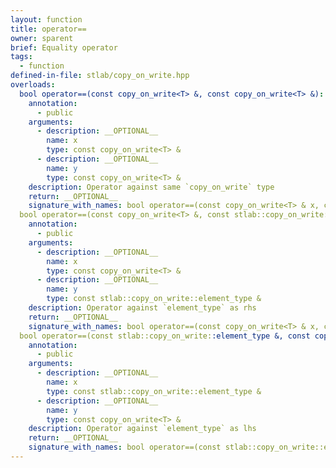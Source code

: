 ```yaml
---
layout: function
title: operator==
owner: sparent
brief: Equality operator
tags:
  - function
defined-in-file: stlab/copy_on_write.hpp
overloads:
  bool operator==(const copy_on_write<T> &, const copy_on_write<T> &):
    annotation:
      - public
    arguments:
      - description: __OPTIONAL__
        name: x
        type: const copy_on_write<T> &
      - description: __OPTIONAL__
        name: y
        type: const copy_on_write<T> &
    description: Operator against same `copy_on_write` type
    return: __OPTIONAL__
    signature_with_names: bool operator==(const copy_on_write<T> & x, const copy_on_write<T> & y)
  bool operator==(const copy_on_write<T> &, const stlab::copy_on_write::element_type &):
    annotation:
      - public
    arguments:
      - description: __OPTIONAL__
        name: x
        type: const copy_on_write<T> &
      - description: __OPTIONAL__
        name: y
        type: const stlab::copy_on_write::element_type &
    description: Operator against `element_type` as rhs
    return: __OPTIONAL__
    signature_with_names: bool operator==(const copy_on_write<T> & x, const stlab::copy_on_write::element_type & y)
  bool operator==(const stlab::copy_on_write::element_type &, const copy_on_write<T> &):
    annotation:
      - public
    arguments:
      - description: __OPTIONAL__
        name: x
        type: const stlab::copy_on_write::element_type &
      - description: __OPTIONAL__
        name: y
        type: const copy_on_write<T> &
    description: Operator against `element_type` as lhs
    return: __OPTIONAL__
    signature_with_names: bool operator==(const stlab::copy_on_write::element_type & x, const copy_on_write<T> & y)
---
```

